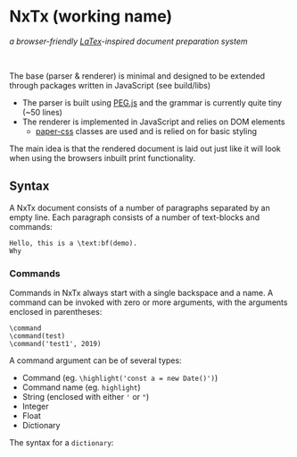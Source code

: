# NxTx (working name)
_a browser-friendly [LaTex]()-inspired document preparation system_

<br/>

The base (parser & renderer) is minimal and designed to be extended through packages written in JavaScript (see build/libs)

- The parser is built using [PEG.js]() and the grammar is currently quite tiny (~50 lines)
- The renderer is implemented in JavaScript and relies on DOM elements
  - [paper-css]() classes are used and is relied on for basic styling
  
The main idea is that the rendered document is laid out just like it will look when using the browsers inbuilt print functionality.
  
## Syntax
A NxTx document consists of a number of paragraphs separated by an empty line. 
Each paragraph consists of a number of text-blocks and commands:
```
Hello, this is a \text:bf(demo). 
Why
```

### Commands
Commands in NxTx always start with a single backspace and a name. 
A command can be invoked with zero or more arguments, with the arguments enclosed in parentheses:

```
\command
\command(test)
\command('test1', 2019)
```
A command argument can be of several types:
- Command (eg. `\highlight('const a = new Date()')`)
- Command name (eg. `highlight`)
- String (enclosed with either `'` or `"`)
- Integer
- Float
- Dictionary

The syntax for a `dictionary`:
````